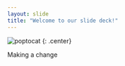 ```yaml
---
layout: slide
title: "Welcome to our slide deck!"
---
```


![poptocat](https://octodex.github.com/images/ironcat.jpg)
{: .center}

Making a change
